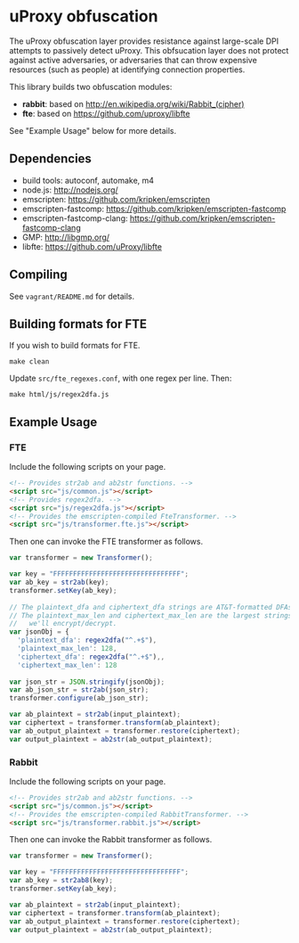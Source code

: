 uProxy obfuscation
==================

The uProxy obfuscation layer provides resistance against large-scale DPI attempts to passively detect uProxy. This obfsucation layer does not protect against active adversaries, or adversaries that can throw expensive resources (such as people) at identifying connection properties.

This library builds two obfuscation modules:

* **rabbit**: based on http://en.wikipedia.org/wiki/Rabbit_(cipher)
* **fte**: based on https://github.com/uproxy/libfte

See "Example Usage" below for more details.

Dependencies
------------

* build tools: autoconf, automake, m4
* node.js: http://nodejs.org/
* emscripten: https://github.com/kripken/emscripten
* emscripten-fastcomp: https://github.com/kripken/emscripten-fastcomp
* emscripten-fastcomp-clang: https://github.com/kripken/emscripten-fastcomp-clang
* GMP: http://libgmp.org/
* libfte: https://github.com/uProxy/libfte

Compiling
---------

See ```vagrant/README.md``` for details.

Building formats for FTE
------------------------

If you wish to build formats for FTE.

```
make clean
```

Update ```src/fte_regexes.conf```, with one regex per line. Then:

```
make html/js/regex2dfa.js
```

Example Usage
-------------

### FTE

Include the following scripts on your page.

```html
<!-- Provides str2ab and ab2str functions. -->
<script src="js/common.js"></script>
<!-- Provides regex2dfa. -->
<script src="js/regex2dfa.js"></script>
<!-- Provides the emscripten-compiled FteTransformer. -->
<script src="js/transformer.fte.js"></script>
```

Then one can invoke the FTE transformer as follows.

```javascript
var transformer = new Transformer();

var key = "FFFFFFFFFFFFFFFFFFFFFFFFFFFFFFFF";
var ab_key = str2ab(key);
transformer.setKey(ab_key);
        
// The plaintext_dfa and ciphertext_dfa strings are AT&T-formatted DFAs.
// The plaintext_max_len and ciphertext_max_len are the largest strings
//   we'll encrypt/decrypt.
var jsonObj = {
  'plaintext_dfa': regex2dfa("^.+$"),
  'plaintext_max_len': 128,
  'ciphertext_dfa': regex2dfa("^.+$"),,
  'ciphertext_max_len': 128
        
var json_str = JSON.stringify(jsonObj);
var ab_json_str = str2ab(json_str);
transformer.configure(ab_json_str);

var ab_plaintext = str2ab(input_plaintext);
var ciphertext = transformer.transform(ab_plaintext);
var ab_output_plaintext = transformer.restore(ciphertext);
var output_plaintext = ab2str(ab_output_plaintext);
```

### Rabbit

Include the following scripts on your page.

```html
<!-- Provides str2ab and ab2str functions. -->
<script src="js/common.js"></script>
<!-- Provides the emscripten-compiled RabbitTransformer. -->
<script src="js/transformer.rabbit.js"></script>
```

Then one can invoke the Rabbit transformer as follows.

```javascript
var transformer = new Transformer();

var key = "FFFFFFFFFFFFFFFFFFFFFFFFFFFFFFFF";
var ab_key = str2ab8(key);
transformer.setKey(ab_key);

var ab_plaintext = str2ab(input_plaintext);
var ciphertext = transformer.transform(ab_plaintext);
var ab_output_plaintext = transformer.restore(ciphertext);
var output_plaintext = ab2str(ab_output_plaintext);
```
